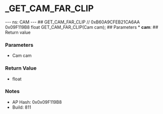 # _GET_CAM_FAR_CLIP

--- ns: CAM --- ## GET_CAM_FAR_CLIP  // 0xB60A9CFEB21CA6AA 0x09F119B8 float GET_CAM_FAR_CLIP(Cam cam);   ## Parameters * **cam**:  ## Return value

### Parameters
* Cam cam

### Return Value
* float

### Notes
* AP Hash: 0x0x09F119B8
* Build: 811

